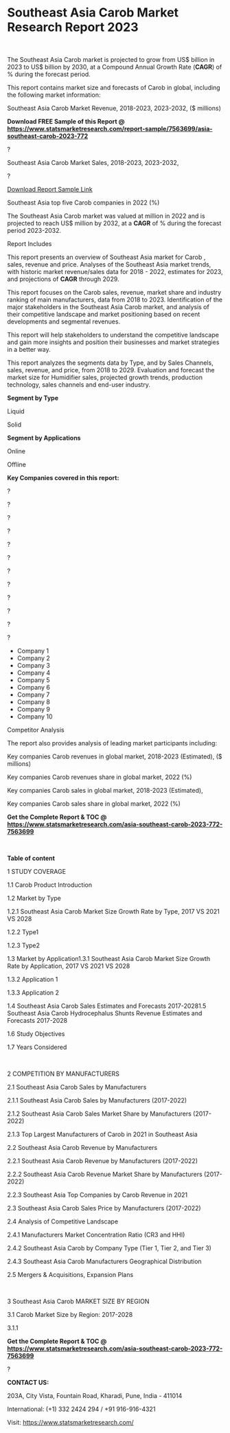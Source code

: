 <h1>Southeast Asia Carob Market Research Report 2023</h1><br/><p>The Southeast Asia Carob market is projected to grow from US$ billion in 2023 to US$ billion by 2030, at a Compound Annual Growth Rate (<strong>CAGR</strong>) of % during the forecast period.</p>
 
 
 
 <p>This report contains market size and forecasts of Carob in global, including the following market information:</p>
 
 
 
 <p>Southeast Asia Carob Market Revenue, 2018-2023, 2023-2032, ($ millions)</p>
 
 
 
 <div><b>Download FREE Sample of this Report @ <a href="https://www.statsmarketresearch.com/download-free-sample/7563699/asia-southeast-carob-2023-772">https://www.statsmarketresearch.com/report-sample/7563699/asia-southeast-carob-2023-772</a></b></div>
 
 
 
 <p>? </p>
 
 
 
 <p>Southeast Asia Carob Market Sales, 2018-2023, 2023-2032,</p>
 
 
 
 <p>? </p>
 
 
 
 <p><a href="https://www.statsmarketresearch.com/download-free-sample/7563699/asia-southeast-carob-2023-772">Download Report Sample Link</a></p>
 
 
 
 <p>Southeast Asia top five Carob companies in 2022 (%)</p>
 
 
 
 <p>The Southeast Asia Carob market was valued at million in 2022 and is projected to reach US$ million by 2032, at a <strong>CAGR</strong> of % during the forecast period 2023-2032.</p>
 
 
 
 <p>Report Includes</p>
 
 
 
 <p>This report presents an overview of Southeast Asia market for Carob , sales, revenue and price. Analyses of the Southeast Asia market trends, with historic market revenue/sales data for 2018 - 2022, estimates for 2023, and projections of <strong>CAGR</strong> through 2029.</p>
 
 
 
 <p>This report focuses on the Carob sales, revenue, market share and industry ranking of main manufacturers, data from 2018 to 2023. Identification of the major stakeholders in the Southeast Asia Carob market, and analysis of their competitive landscape and market positioning based on recent developments and segmental revenues.</p>
 
 
 
 <p>This report will help stakeholders to understand the competitive landscape and gain more insights and position their businesses and market strategies in a better way.</p>
 
 
 
 <p>This report analyzes the segments data by Type, and by Sales Channels, sales, revenue, and price, from 2018 to 2029. Evaluation and forecast the market size for Humidifier sales, projected growth trends, production technology, sales channels and end-user industry.</p>
 
 
 
 <p><strong>Segment by Type</strong></p>
 
 
 
 <p>Liquid</p>
 
 
 
 <p>Solid</p>
 
 
 
 <p><strong>Segment <strong><strong>by Applications</strong></strong></strong></p>
 
 
 
 <p>Online</p>
 
 
 
 <p>Offline</p>
 
 
 
 <p><strong>Key Companies covered in this report:</strong></p>
 
 
 
 <p>? </p>
 
 
 
 <p>? </p>
 
 
 
 <p>? </p>
 
 
 
 <p>? </p>
 
 
 
 <p>? </p>
 
 
 
 <p>? </p>
 
 
 
 <p>? </p>
 
 
 
 <p>? </p>
 
 
 
 <p>? </p>
 
 
 
 <p>? </p>
 
 
 
 <p>? </p>
 
 
 
 <p>? </p>
 
 
 
 <ul>
 
 <li>Company 1</li>
 
 <li>Company 2</li>
 
 <li>Company 3</li>
 
 <li>Company 4</li>
 
 <li>Company 5</li>
 
 <li>Company 6</li>
 
 <li>Company 7</li>
 
 <li>Company 8</li>
 
 <li>Company 9</li>
 
 <li>Company 10</li>
 
 </ul>
 
 
 
 <p>Competitor Analysis</p>
 
 
 
 <p>The report also provides analysis of leading market participants including:</p>
 
 
 
 <p>Key companies Carob revenues in global market, 2018-2023 (Estimated), ($ millions)</p>
 
 
 
 <p>Key companies Carob revenues share in global market, 2022 (%)</p>
 
 
 
 <p>Key companies Carob sales in global market, 2018-2023 (Estimated),</p>
 
 
 
 <p>Key companies Carob sales share in global market, 2022 (%)</p>
 
 
 
 <div><b>Get the Complete Report & TOC @ <a href="https://www.statsmarketresearch.com/asia-southeast-carob-2023-772-7563699">https://www.statsmarketresearch.com/asia-southeast-carob-2023-772-7563699</a></b></div>
 
 
 
 <p><br />
 
 <b>Table of content</b></p>
 
 
 
 <p>1 STUDY COVERAGE<br />
 
 1.1 Carob Product Introduction<br />
 
 1.2 Market by Type<br />
 
 1.2.1 Southeast Asia Carob Market Size Growth Rate by Type, 2017 VS 2021 VS 2028<br />
 
 1.2.2 Type1<br />
 
 1.2.3 Type2<br />
 
 1.3 Market by Application1.3.1 Southeast Asia Carob Market Size Growth Rate by Application, 2017 VS 2021 VS 2028<br />
 
 1.3.2 Application 1<br />
 
 1.3.3 Application 2<br />
 
 1.4 Southeast Asia Carob Sales Estimates and Forecasts 2017-20281.5 Southeast Asia Carob Hydrocephalus Shunts Revenue Estimates and Forecasts 2017-2028<br />
 
 1.6 Study Objectives<br />
 
 1.7 Years Considered<br />
 
 <br />
 
 2 COMPETITION BY MANUFACTURERS<br />
 
 2.1 Southeast Asia Carob Sales by Manufacturers<br />
 
 2.1.1 Southeast Asia Carob Sales by Manufacturers (2017-2022)<br />
 
 2.1.2 Southeast Asia Carob Sales Market Share by Manufacturers (2017-2022)<br />
 
 2.1.3 Top Largest Manufacturers of Carob in 2021 in Southeast Asia<br />
 
 2.2 Southeast Asia Carob Revenue by Manufacturers<br />
 
 2.2.1 Southeast Asia Carob Revenue by Manufacturers (2017-2022)<br />
 
 2.2.2 Southeast Asia Carob Revenue Market Share by Manufacturers (2017-2022)<br />
 
 2.2.3 Southeast Asia Top Companies by Carob Revenue in 2021<br />
 
 2.3 Southeast Asia Carob Sales Price by Manufacturers (2017-2022)<br />
 
 2.4 Analysis of Competitive Landscape<br />
 
 2.4.1 Manufacturers Market Concentration Ratio (CR3 and HHI)<br />
 
 2.4.2 Southeast Asia Carob by Company Type (Tier 1, Tier 2, and Tier 3)<br />
 
 2.4.3 Southeast Asia Carob Manufacturers Geographical Distribution<br />
 
 2.5 Mergers & Acquisitions, Expansion Plans<br />
 
 <br />
 
 3 Southeast Asia Carob MARKET SIZE BY REGION<br />
 
 3.1 Carob Market Size by Region: 2017-2028<br />
 
 3.1.1</p>
 
 
 
 <div><b>Get the Complete Report & TOC @ <a href="https://www.statsmarketresearch.com/asia-southeast-carob-2023-772-7563699">https://www.statsmarketresearch.com/asia-southeast-carob-2023-772-7563699</a></b></div>
 
 
 
 <p>? </p>
 
 
 
 <p><b>CONTACT US:</b><br />
 
 203A, City Vista, Fountain Road, Kharadi, Pune, India - 411014<br />
 
 International: (+1) 332 2424 294 / +91 916-916-4321<br />
 
 Visit: <a href="https://www.statsmarketresearch.com/">https://www.statsmarketresearch.com/</a></p>